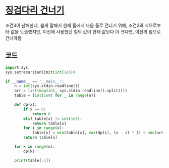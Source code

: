 # [징검다리 건너기](https://www.acmicpc.net/problem/22871)

조건3이 난해한데, 쉽게 말해서 현재 돌에서 다음 돌로 건너기 위해, 조건2의 식으로부터 값을 도출했지만, 이전에 사용했던 힘의 값이 현재 값보다 더 크다면, 이전의 힘으로 건너야함

## 코드
```python
import sys
sys.setrecursionlimit(int(1e6))

if __name__ == '__main__':
    n = int(sys.stdin.readline())
    arr = list(map(int, sys.stdin.readline().split()))
    table = [int(1e9) for _ in range(n)]

    def dp(x):
        if x == 0:
            return 0
        elif table[x] != int(1e9):
            return table[x]
        for i in range(x):
            table[x] = min(table[x], max(dp(i), (x - i) * (1 + abs(arr[x] - arr[i]))))
        return table[x]

    for k in range(n):
        dp(k)

    print(table[-1])

```